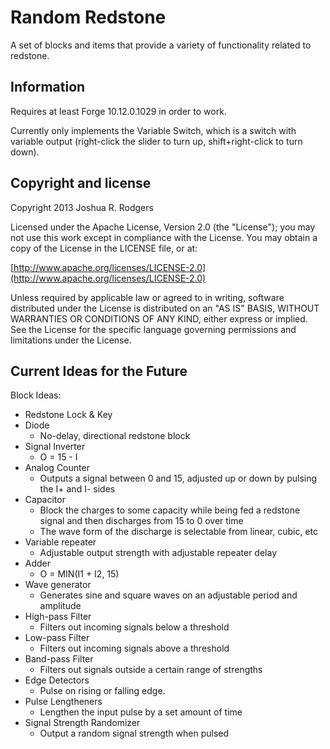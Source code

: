 # Random Redstone
A set of blocks and items that provide a variety of functionality related to redstone.

## Information
Requires at least Forge 10.12.0.1029 in order to work.

Currently only implements the Variable Switch, which is a switch with variable output (right-click the slider to turn up, shift+right-click to turn down).

## Copyright and license

Copyright 2013 Joshua R. Rodgers

Licensed under the Apache License, Version 2.0 (the "License");
you may not use this work except in compliance with the License.
You may obtain a copy of the License in the LICENSE file, or at:

  [http://www.apache.org/licenses/LICENSE-2.0](http://www.apache.org/licenses/LICENSE-2.0)

Unless required by applicable law or agreed to in writing, software
distributed under the License is distributed on an "AS IS" BASIS,
WITHOUT WARRANTIES OR CONDITIONS OF ANY KIND, either express or implied.
See the License for the specific language governing permissions and
limitations under the License.

## Current Ideas for the Future
Block Ideas:
* Redstone Lock & Key
* Diode
    - No-delay, directional redstone block
* Signal Inverter
    - O = 15 - I
* Analog Counter
    - Outputs a signal between 0 and 15, adjusted up or down by pulsing the I+ and I- sides
* Capacitor
    - Block the charges to some capacity while being fed a redstone signal and then discharges from 15 to 0 over time
    - The wave form of the discharge is selectable from linear, cubic, etc
* Variable repeater
    - Adjustable output strength with adjustable repeater delay
* Adder
    - O = MIN(I1 + I2, 15)
* Wave generator
    - Generates sine and square waves on an adjustable period and amplitude
* High-pass Filter
    - Filters out incoming signals below a threshold
* Low-pass Filter
    - Filters out incoming signals above a threshold
* Band-pass Filter
    - Filters out signals outside a certain range of strengths
* Edge Detectors
    - Pulse on rising or falling edge.
* Pulse Lengtheners
    - Lengthen the input pulse by a set amount of time
* Signal Strength Randomizer
    - Output a random signal strength when pulsed
